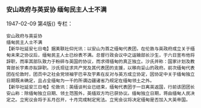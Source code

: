 ### 安山政府与英妥协  缅甸民主人士不满

1947-02-09
第4版()
专栏：

    安山政府与英妥协
    缅甸民主人士不满
    【新华社延安七日电】据美联社仰光讯：以安山为首之缅甸代表团，在伦敦与英政府成立关于缅甸未来之协议后，缅甸民主人士已纷表不满。总督行政会议中之运输部长沙生，于六日宣布他将辞职，而率其部队致力于粉碎与英国的协议，而求得缅甸的真正独立。沙氏并称：国家计划及教育部长宇素亦拟辞职。沙氏现征求共产党及其代表团的支援，以移向妥山的政府。前次缅甸代表团在伦敦时，团员中之社会党领袖宇巴辛及宇素在反对与英方成立协定，因协定中关于缅甸独立日期既未确定，且占全缅甸为一千的所谓边疆诸省乃规定在缅甸领土之外。
    【新华社延安三日电】伦敦讯：英缅谈判业已结束，缅甸代表团于一日离英返国，行前该团团长安山称：除缅甸独立日期、领土范围外，英缅双方均已获协议。缅甸独立日期，蒋由缅甸人民决定之。立宪议会将于五月召开，十月完成制定宪法。立宪会议将决定缅甸是否加入大英帝国。
